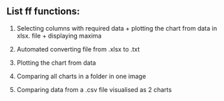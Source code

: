 ## List ff functions:
1) Selecting columns with required data + plotting the chart from data in xlsx. file + displaying maxima
   
2) Automated converting file from .xlsx to .txt
   
3) Plotting the chart from data
   
4) Comparing all charts in a folder in one image

5) Comparing data from a .csv file visualised as 2 charts 
